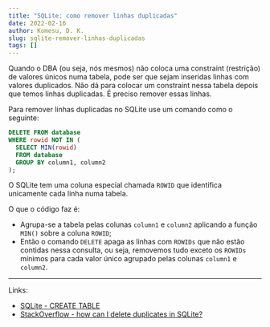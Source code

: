 ```yaml
---
title: "SQLite: como remover linhas duplicadas"
date: 2022-02-16
author: Komesu, D. K.
slug: sqlite-remover-linhas-duplicadas
tags: []
---
```


Quando o DBA (ou seja, nós mesmos) não coloca uma constraint (restrição) de valores únicos numa tabela, pode ser que sejam inseridas linhas com valores duplicados. Não dá para colocar um constraint nessa tabela depois que temos linhas duplicadas. É preciso remover essas linhas.

<!--more-->

Para remover linhas duplicadas no SQLite use um comando como o seguinte:

```sql
DELETE FROM database
WHERE rowid NOT IN (
  SELECT MIN(rowid)
  FROM database
  GROUP BY column1, column2
);
```

O SQLite tem uma coluna especial chamada `ROWID` que identifica unicamente cada linha numa tabela.

O que o código faz é:

- Agrupa-se a tabela pelas colunas `column1` e `column2` aplicando a função `MIN()` sobre a coluna `ROWID`;
- Então o comando `DELETE` apaga as linhas com `ROWIDs` que não estão contidas nessa consulta, ou seja, removemos tudo exceto os `ROWIDs` mínimos para cada valor único agrupado pelas colunas `column1` e `column2`.

---

Links:

- [SQLite - CREATE TABLE](https://www.sqlite.org/lang_createtable.html#rowid)
- [StackOverflow - how can I delete duplicates in SQLite?](https://stackoverflow.com/a/25885564)
